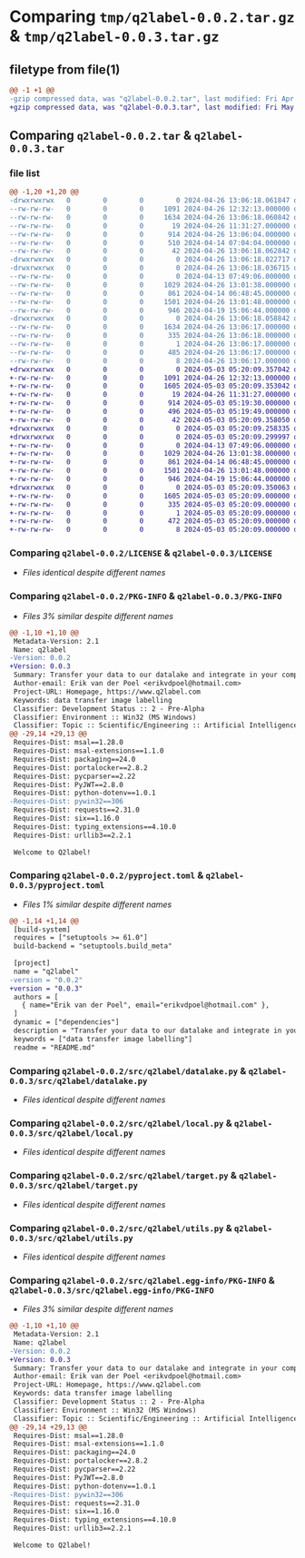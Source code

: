 # Comparing `tmp/q2label-0.0.2.tar.gz` & `tmp/q2label-0.0.3.tar.gz`

## filetype from file(1)

```diff
@@ -1 +1 @@
-gzip compressed data, was "q2label-0.0.2.tar", last modified: Fri Apr 26 13:06:18 2024, max compression
+gzip compressed data, was "q2label-0.0.3.tar", last modified: Fri May  3 05:20:09 2024, max compression
```

## Comparing `q2label-0.0.2.tar` & `q2label-0.0.3.tar`

### file list

```diff
@@ -1,20 +1,20 @@
-drwxrwxrwx   0        0        0        0 2024-04-26 13:06:18.061847 q2label-0.0.2/
--rw-rw-rw-   0        0        0     1091 2024-04-26 12:32:13.000000 q2label-0.0.2/LICENSE
--rw-rw-rw-   0        0        0     1634 2024-04-26 13:06:18.060842 q2label-0.0.2/PKG-INFO
--rw-rw-rw-   0        0        0       19 2024-04-26 11:31:27.000000 q2label-0.0.2/README.md
--rw-rw-rw-   0        0        0      914 2024-04-26 13:06:04.000000 q2label-0.0.2/pyproject.toml
--rw-rw-rw-   0        0        0      510 2024-04-14 07:04:04.000000 q2label-0.0.2/requirements.txt
--rw-rw-rw-   0        0        0       42 2024-04-26 13:06:18.062842 q2label-0.0.2/setup.cfg
-drwxrwxrwx   0        0        0        0 2024-04-26 13:06:18.022717 q2label-0.0.2/src/
-drwxrwxrwx   0        0        0        0 2024-04-26 13:06:18.036715 q2label-0.0.2/src/q2label/
--rw-rw-rw-   0        0        0        0 2024-04-13 07:49:06.000000 q2label-0.0.2/src/q2label/__init__.py
--rw-rw-rw-   0        0        0     1029 2024-04-26 13:01:38.000000 q2label-0.0.2/src/q2label/datalake.py
--rw-rw-rw-   0        0        0      861 2024-04-14 06:48:45.000000 q2label-0.0.2/src/q2label/local.py
--rw-rw-rw-   0        0        0     1501 2024-04-26 13:01:48.000000 q2label-0.0.2/src/q2label/target.py
--rw-rw-rw-   0        0        0      946 2024-04-19 15:06:44.000000 q2label-0.0.2/src/q2label/utils.py
-drwxrwxrwx   0        0        0        0 2024-04-26 13:06:18.058842 q2label-0.0.2/src/q2label.egg-info/
--rw-rw-rw-   0        0        0     1634 2024-04-26 13:06:17.000000 q2label-0.0.2/src/q2label.egg-info/PKG-INFO
--rw-rw-rw-   0        0        0      335 2024-04-26 13:06:18.000000 q2label-0.0.2/src/q2label.egg-info/SOURCES.txt
--rw-rw-rw-   0        0        0        1 2024-04-26 13:06:17.000000 q2label-0.0.2/src/q2label.egg-info/dependency_links.txt
--rw-rw-rw-   0        0        0      485 2024-04-26 13:06:17.000000 q2label-0.0.2/src/q2label.egg-info/requires.txt
--rw-rw-rw-   0        0        0        8 2024-04-26 13:06:17.000000 q2label-0.0.2/src/q2label.egg-info/top_level.txt
+drwxrwxrwx   0        0        0        0 2024-05-03 05:20:09.357042 q2label-0.0.3/
+-rw-rw-rw-   0        0        0     1091 2024-04-26 12:32:13.000000 q2label-0.0.3/LICENSE
+-rw-rw-rw-   0        0        0     1605 2024-05-03 05:20:09.353042 q2label-0.0.3/PKG-INFO
+-rw-rw-rw-   0        0        0       19 2024-04-26 11:31:27.000000 q2label-0.0.3/README.md
+-rw-rw-rw-   0        0        0      914 2024-05-03 05:19:30.000000 q2label-0.0.3/pyproject.toml
+-rw-rw-rw-   0        0        0      496 2024-05-03 05:19:49.000000 q2label-0.0.3/requirements.txt
+-rw-rw-rw-   0        0        0       42 2024-05-03 05:20:09.358050 q2label-0.0.3/setup.cfg
+drwxrwxrwx   0        0        0        0 2024-05-03 05:20:09.258335 q2label-0.0.3/src/
+drwxrwxrwx   0        0        0        0 2024-05-03 05:20:09.299997 q2label-0.0.3/src/q2label/
+-rw-rw-rw-   0        0        0        0 2024-04-13 07:49:06.000000 q2label-0.0.3/src/q2label/__init__.py
+-rw-rw-rw-   0        0        0     1029 2024-04-26 13:01:38.000000 q2label-0.0.3/src/q2label/datalake.py
+-rw-rw-rw-   0        0        0      861 2024-04-14 06:48:45.000000 q2label-0.0.3/src/q2label/local.py
+-rw-rw-rw-   0        0        0     1501 2024-04-26 13:01:48.000000 q2label-0.0.3/src/q2label/target.py
+-rw-rw-rw-   0        0        0      946 2024-04-19 15:06:44.000000 q2label-0.0.3/src/q2label/utils.py
+drwxrwxrwx   0        0        0        0 2024-05-03 05:20:09.350063 q2label-0.0.3/src/q2label.egg-info/
+-rw-rw-rw-   0        0        0     1605 2024-05-03 05:20:09.000000 q2label-0.0.3/src/q2label.egg-info/PKG-INFO
+-rw-rw-rw-   0        0        0      335 2024-05-03 05:20:09.000000 q2label-0.0.3/src/q2label.egg-info/SOURCES.txt
+-rw-rw-rw-   0        0        0        1 2024-05-03 05:20:09.000000 q2label-0.0.3/src/q2label.egg-info/dependency_links.txt
+-rw-rw-rw-   0        0        0      472 2024-05-03 05:20:09.000000 q2label-0.0.3/src/q2label.egg-info/requires.txt
+-rw-rw-rw-   0        0        0        8 2024-05-03 05:20:09.000000 q2label-0.0.3/src/q2label.egg-info/top_level.txt
```

### Comparing `q2label-0.0.2/LICENSE` & `q2label-0.0.3/LICENSE`

 * *Files identical despite different names*

### Comparing `q2label-0.0.2/PKG-INFO` & `q2label-0.0.3/PKG-INFO`

 * *Files 3% similar despite different names*

```diff
@@ -1,10 +1,10 @@
 Metadata-Version: 2.1
 Name: q2label
-Version: 0.0.2
+Version: 0.0.3
 Summary: Transfer your data to our datalake and integrate in your computer vision pipeline. For more information, go to our website: www.q2label.com.
 Author-email: Erik van der Poel <erikvdpoel@hotmail.com>
 Project-URL: Homepage, https://www.q2label.com
 Keywords: data transfer image labelling
 Classifier: Development Status :: 2 - Pre-Alpha
 Classifier: Environment :: Win32 (MS Windows)
 Classifier: Topic :: Scientific/Engineering :: Artificial Intelligence
@@ -29,14 +29,13 @@
 Requires-Dist: msal==1.28.0
 Requires-Dist: msal-extensions==1.1.0
 Requires-Dist: packaging==24.0
 Requires-Dist: portalocker==2.8.2
 Requires-Dist: pycparser==2.22
 Requires-Dist: PyJWT==2.8.0
 Requires-Dist: python-dotenv==1.0.1
-Requires-Dist: pywin32==306
 Requires-Dist: requests==2.31.0
 Requires-Dist: six==1.16.0
 Requires-Dist: typing_extensions==4.10.0
 Requires-Dist: urllib3==2.2.1
 
 Welcome to Q2label!
```

### Comparing `q2label-0.0.2/pyproject.toml` & `q2label-0.0.3/pyproject.toml`

 * *Files 1% similar despite different names*

```diff
@@ -1,14 +1,14 @@
 [build-system]
 requires = ["setuptools >= 61.0"]
 build-backend = "setuptools.build_meta"
 
 [project]
 name = "q2label"
-version = "0.0.2"
+version = "0.0.3"
 authors = [
   { name="Erik van der Poel", email="erikvdpoel@hotmail.com" },
 ]
 dynamic = ["dependencies"]
 description = "Transfer your data to our datalake and integrate in your computer vision pipeline. For more information, go to our website: www.q2label.com."
 keywords = ["data transfer image labelling"]
 readme = "README.md"
```

### Comparing `q2label-0.0.2/src/q2label/datalake.py` & `q2label-0.0.3/src/q2label/datalake.py`

 * *Files identical despite different names*

### Comparing `q2label-0.0.2/src/q2label/local.py` & `q2label-0.0.3/src/q2label/local.py`

 * *Files identical despite different names*

### Comparing `q2label-0.0.2/src/q2label/target.py` & `q2label-0.0.3/src/q2label/target.py`

 * *Files identical despite different names*

### Comparing `q2label-0.0.2/src/q2label/utils.py` & `q2label-0.0.3/src/q2label/utils.py`

 * *Files identical despite different names*

### Comparing `q2label-0.0.2/src/q2label.egg-info/PKG-INFO` & `q2label-0.0.3/src/q2label.egg-info/PKG-INFO`

 * *Files 3% similar despite different names*

```diff
@@ -1,10 +1,10 @@
 Metadata-Version: 2.1
 Name: q2label
-Version: 0.0.2
+Version: 0.0.3
 Summary: Transfer your data to our datalake and integrate in your computer vision pipeline. For more information, go to our website: www.q2label.com.
 Author-email: Erik van der Poel <erikvdpoel@hotmail.com>
 Project-URL: Homepage, https://www.q2label.com
 Keywords: data transfer image labelling
 Classifier: Development Status :: 2 - Pre-Alpha
 Classifier: Environment :: Win32 (MS Windows)
 Classifier: Topic :: Scientific/Engineering :: Artificial Intelligence
@@ -29,14 +29,13 @@
 Requires-Dist: msal==1.28.0
 Requires-Dist: msal-extensions==1.1.0
 Requires-Dist: packaging==24.0
 Requires-Dist: portalocker==2.8.2
 Requires-Dist: pycparser==2.22
 Requires-Dist: PyJWT==2.8.0
 Requires-Dist: python-dotenv==1.0.1
-Requires-Dist: pywin32==306
 Requires-Dist: requests==2.31.0
 Requires-Dist: six==1.16.0
 Requires-Dist: typing_extensions==4.10.0
 Requires-Dist: urllib3==2.2.1
 
 Welcome to Q2label!
```

